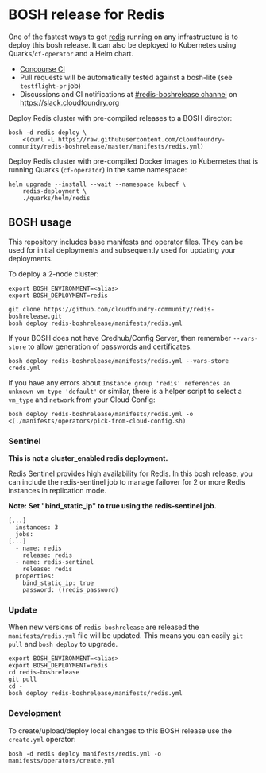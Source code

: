 # BOSH release for Redis

One of the fastest ways to get [redis](http://redis.io) running on any infrastructure is to deploy this bosh release. It can also be deployed to Kubernetes using Quarks/`cf-operator` and a Helm chart.

* [Concourse CI](https://pipes.starkandwayne.com/teams/cfcommunity/pipelines/redis-boshrelease)
* Pull requests will be automatically tested against a bosh-lite (see `testflight-pr` job)
* Discussions and CI notifications at [#redis-boshrelease channel](https://cloudfoundry.slack.com/messages/C6Q802GTC/) on https://slack.cloudfoundry.org

Deploy Redis cluster with pre-compiled releases to a BOSH director:

```plain
bosh -d redis deploy \
    <(curl -L https://raw.githubusercontent.com/cloudfoundry-community/redis-boshrelease/master/manifests/redis.yml)
```

Deploy Redis cluster with pre-compiled Docker images to Kubernetes that is running Quarks (`cf-operator`) in the same namespace:

```plain
helm upgrade --install --wait --namespace kubecf \
    redis-deployment \
    ./quarks/helm/redis
```

## BOSH usage

This repository includes base manifests and operator files. They can be used for initial deployments and subsequently used for updating your deployments.

To deploy a 2-node cluster:

```plain
export BOSH_ENVIRONMENT=<alias>
export BOSH_DEPLOYMENT=redis

git clone https://github.com/cloudfoundry-community/redis-boshrelease.git
bosh deploy redis-boshrelease/manifests/redis.yml
```

If your BOSH does not have Credhub/Config Server, then remember `--vars-store` to allow generation of passwords and certificates.

```plain
bosh deploy redis-boshrelease/manifests/redis.yml --vars-store creds.yml
```

If you have any errors about `Instance group 'redis' references an unknown vm type 'default'` or similar, there is a helper script to select a `vm_type` and `network` from your Cloud Config:

```plain
bosh deploy redis-boshrelease/manifests/redis.yml -o <(./manifests/operators/pick-from-cloud-config.sh)
```

### Sentinel

**This is not a cluster_enabled redis deployment.**

Redis Sentinel provides high availability for Redis. In this bosh release, you can include the redis-sentinel job to manage failover for 2 or more Redis instances in replication mode.

**Note: Set "bind_static_ip" to true using the redis-sentinel job.**

```plain
[...]
  instances: 3
  jobs:
[...]
  - name: redis
    release: redis
  - name: redis-sentinel
    release: redis
  properties:
    bind_static_ip: true
    password: ((redis_password)
```

### Update

When new versions of `redis-boshrelease` are released the `manifests/redis.yml` file will be updated. This means you can easily `git pull` and `bosh deploy` to upgrade.

```plain
export BOSH_ENVIRONMENT=<alias>
export BOSH_DEPLOYMENT=redis
cd redis-boshrelease
git pull
cd -
bosh deploy redis-boshrelease/manifests/redis.yml
```

### Development

To create/upload/deploy local changes to this BOSH release use the `create.yml` operator:

```plain
bosh -d redis deploy manifests/redis.yml -o manifests/operators/create.yml
```
